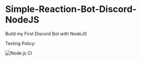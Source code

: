 # Simple-Reaction-Bot-Discord-NodeJS
Build my First Discord Bot with NodeJS

Testing Policy:

![Node.js CI](https://github.com/Nathan-Moignard/Simple-Reaction-Bot-Discord-NodeJS/workflows/Node.js%20CI/badge.svg?branch=master)

